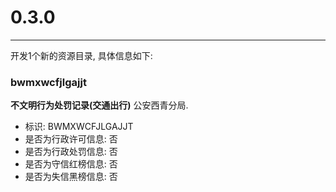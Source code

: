 # 0.3.0

---

开发1个新的资源目录, 具体信息如下:

### bwmxwcfjlgajjt

**不文明行为处罚记录(交通出行)** 公安西青分局.

* 标识: BWMXWCFJLGAJJT
* 是否为行政许可信息: 否
* 是否为行政处罚信息: 否
* 是否为守信红榜信息: 否
* 是否为失信黑榜信息: 否
